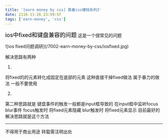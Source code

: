 ```yaml
---
title: '[earn money by css] 靠着css赚钱系列3'
date: 2116-11-26 23:59:57
tags: ['earn-money', 'css']
---
```

<font size="4" color="#000">ios中fixed和键盘兼容的问题</font> 
这是一个很常见的问题

<div style="width:400px">
![ios fixed问题调研](/7002-earn-money-by-css/iosfixed.jpg)
</div>

解决思路有两种

1.
将fixed的的元素转化成固定在底部的元素
这种直接干掉fixed做法 属于暴力的做法 一般不要使用

2.
第二种思路就是 键盘事件的触发一般都是input框导致的
在input框中监听focus blur事件
focus触发时 将fixed元素隐藏
blur触发时 将fixed元素显示
目前最好的解决思路就是这个方法


----------------
不得用于商业用途 转载需注明出处